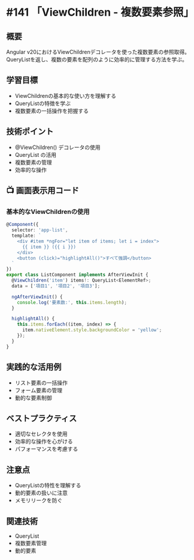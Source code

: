# #141 「ViewChildren - 複数要素参照」

## 概要
Angular v20におけるViewChildrenデコレータを使った複数要素の参照取得。QueryListを返し、複数の要素を配列のように効率的に管理する方法を学ぶ。

## 学習目標
- ViewChildrenの基本的な使い方を理解する
- QueryListの特徴を学ぶ
- 複数要素の一括操作を把握する

## 技術ポイント
- @ViewChildren() デコレータの使用
- QueryList の活用
- 複数要素の管理
- 効率的な操作

## 📺 画面表示用コード

### 基本的なViewChildrenの使用
```typescript
@Component({
  selector: 'app-list',
  template: `
    <div #item *ngFor="let item of items; let i = index">
      {{ item }} ({{ i }})
    </div>
    <button (click)="highlightAll()">すべて強調</button>
  `
})
export class ListComponent implements AfterViewInit {
  @ViewChildren('item') items!: QueryList<ElementRef>;
  data = ['項目1', '項目2', '項目3'];

  ngAfterViewInit() {
    console.log('要素数:', this.items.length);
  }

  highlightAll() {
    this.items.forEach((item, index) => {
      item.nativeElement.style.backgroundColor = 'yellow';
    });
  }
}
```

## 実践的な活用例
- リスト要素の一括操作
- フォーム要素の管理
- 動的な要素制御

## ベストプラクティス
- 適切なセレクタを使用
- 効率的な操作を心がける
- パフォーマンスを考慮する

## 注意点
- QueryListの特性を理解する
- 動的要素の扱いに注意
- メモリリークを防ぐ

## 関連技術
- QueryList
- 複数要素管理
- 動的要素
